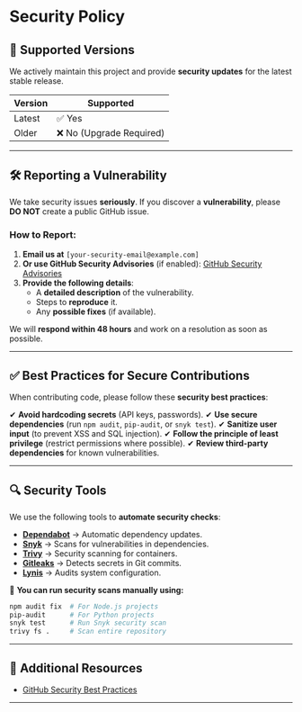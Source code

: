 # Security Policy

## **📌 Supported Versions**
We actively maintain this project and provide **security updates** for the latest stable release.

| Version  | Supported         |
|----------|------------------|
| Latest   | ✅ Yes           |
| Older    | ❌ No (Upgrade Required) |

---

## **🛠 Reporting a Vulnerability**
We take security issues **seriously**. If you discover a **vulnerability**, please **DO NOT** create a public GitHub issue.

### **How to Report:**
1. **Email us at** `[your-security-email@example.com]`
2. **Or use GitHub Security Advisories** (if enabled): [GitHub Security Advisories](https://github.com/advisories)
3. **Provide the following details**:
   - A **detailed description** of the vulnerability.
   - Steps to **reproduce** it.
   - Any **possible fixes** (if available).

We will **respond within 48 hours** and work on a resolution as soon as possible.

---

## **✅ Best Practices for Secure Contributions**
When contributing code, please follow these **security best practices**:

✔ **Avoid hardcoding secrets** (API keys, passwords).
✔ **Use secure dependencies** (run `npm audit`, `pip-audit`, or `snyk test`).
✔ **Sanitize user input** (to prevent XSS and SQL injection).
✔ **Follow the principle of least privilege** (restrict permissions where possible).
✔ **Review third-party dependencies** for known vulnerabilities.

---

## **🔍 Security Tools**
We use the following tools to **automate security checks**:
- **[Dependabot](https://github.com/dependabot)** → Automatic dependency updates.
- **[Snyk](https://snyk.io/)** → Scans for vulnerabilities in dependencies.
- **[Trivy](https://aquasecurity.github.io/trivy/)** → Security scanning for containers.
- **[Gitleaks](https://github.com/gitleaks/gitleaks)** → Detects secrets in Git commits.
- **[Lynis](https://github.com/CISOfy/lynis)** → Audits system configuration.

🔗 **You can run security scans manually using:**
```sh
npm audit fix  # For Node.js projects
pip-audit      # For Python projects
snyk test      # Run Snyk security scan
trivy fs .     # Scan entire repository
```

---

## **🔗 Additional Resources**
- [GitHub Security Best Practices](https://docs.github.com/en/code-security)

---
